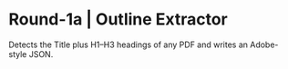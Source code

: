 # Round-1a | Outline Extractor

Detects the Title plus H1–H3 headings of any PDF and writes an Adobe-style JSON.


